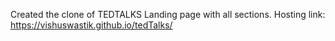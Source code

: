Created the clone of TEDTALKS Landing page with all sections.
Hosting link: https://vishuswastik.github.io/tedTalks/
